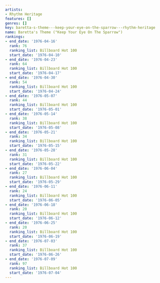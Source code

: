 ```yaml
---
artists:
- Rhythm Heritage
features: []
genres: []
key: baretta-s-theme---keep-your-eye-on-the-sparrow---rhythm-heritage
name: Baretta's Theme ("Keep Your Eye On The Sparrow")
rankings:
- end_date: '1976-04-16'
  rank: 76
  ranking_list: Billboard Hot 100
  start_date: '1976-04-10'
- end_date: '1976-04-23'
  rank: 64
  ranking_list: Billboard Hot 100
  start_date: '1976-04-17'
- end_date: '1976-04-30'
  rank: 54
  ranking_list: Billboard Hot 100
  start_date: '1976-04-24'
- end_date: '1976-05-07'
  rank: 44
  ranking_list: Billboard Hot 100
  start_date: '1976-05-01'
- end_date: '1976-05-14'
  rank: 38
  ranking_list: Billboard Hot 100
  start_date: '1976-05-08'
- end_date: '1976-05-21'
  rank: 34
  ranking_list: Billboard Hot 100
  start_date: '1976-05-15'
- end_date: '1976-05-28'
  rank: 31
  ranking_list: Billboard Hot 100
  start_date: '1976-05-22'
- end_date: '1976-06-04'
  rank: 27
  ranking_list: Billboard Hot 100
  start_date: '1976-05-29'
- end_date: '1976-06-11'
  rank: 24
  ranking_list: Billboard Hot 100
  start_date: '1976-06-05'
- end_date: '1976-06-18'
  rank: 20
  ranking_list: Billboard Hot 100
  start_date: '1976-06-12'
- end_date: '1976-06-25'
  rank: 20
  ranking_list: Billboard Hot 100
  start_date: '1976-06-19'
- end_date: '1976-07-03'
  rank: 37
  ranking_list: Billboard Hot 100
  start_date: '1976-06-26'
- end_date: '1976-07-09'
  rank: 97
  ranking_list: Billboard Hot 100
  start_date: '1976-07-04'
---
```


